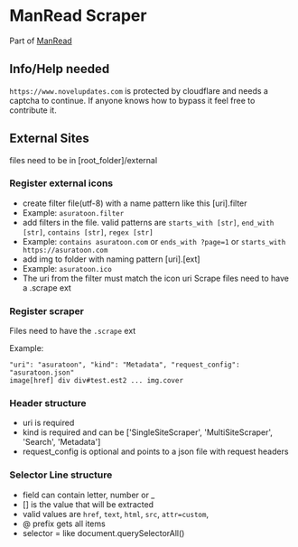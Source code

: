 # ManRead Scraper

Part of [ManRead](https://github.com/ManReadApp/ManRead)

## Info/Help needed

`https://www.novelupdates.com` is protected by cloudflare and needs a captcha to continue. If anyone knows how to bypass
it feel free to contribute it.

## External Sites

files need to be in [root_folder]/external

### Register external icons

- create filter file(utf-8) with a name pattern like this [uri].filter
- Example: `asuratoon.filter`
- add filters in the file. valid patterns are `starts_with [str]`, `end_with [str]`, `contains [str]`, `regex [str]`
- Example: `contains asuratoon.com` or `ends_with ?page=1` or `starts_with https://asuratoon.com`
- add img to folder with naming pattern [uri].[ext]
- Example: `asuratoon.ico`
- The uri from the filter must match the icon uri
  Scrape files need to have a .scrape ext

### Register scraper

Files need to have the `.scrape` ext

Example:

```
"uri": "asuratoon", "kind": "Metadata", "request_config": "asuratoon.json"
image[href] div div#test.est2 ... img.cover
```

### Header structure

- uri is required
- kind is required and can be ['SingleSiteScraper', 'MultiSiteScraper', 'Search', 'Metadata']
- request_config is optional and points to a json file with request headers

### Selector Line structure

- field can contain letter, number or _
- [] is the value that will be extracted
- valid values are `href`, `text`, `html`, `src`, `attr=custom`,
- @ prefix gets all items
- selector = like document.querySelectorAll()

